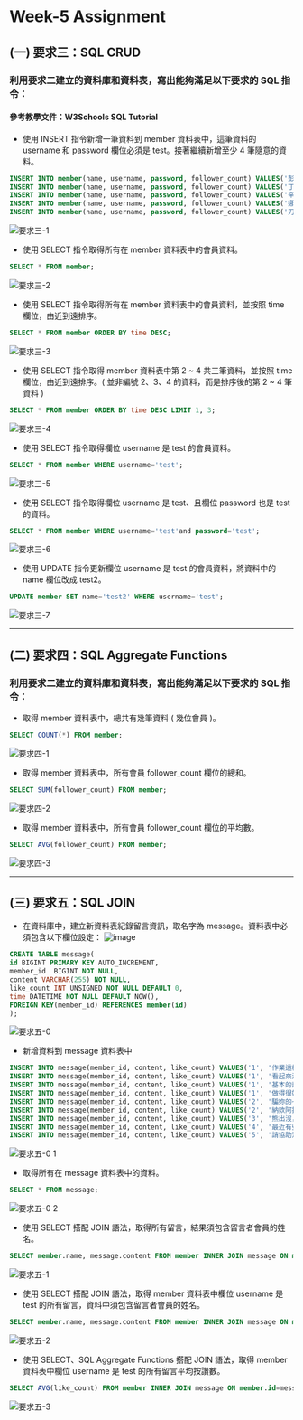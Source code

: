 # Week-5 Assignment
## (一) 要求三：SQL CRUD
### 利⽤要求⼆建立的資料庫和資料表，寫出能夠滿⾜以下要求的 SQL 指令：
#### 參考教學文件：W3Schools SQL Tutorial

* 使⽤ INSERT 指令新增⼀筆資料到 member 資料表中，這筆資料的 username 和 password 欄位必須是 test。接著繼續新增⾄少 4 筆隨意的資料。
```SQL
INSERT INTO member(name, username, password, follower_count) VALUES('彭彭老師', 'test', 'test', 114);
INSERT INTO member(name, username, password, follower_count) VALUES('丁滿', 'test2', 'test2', 10);
INSERT INTO member(name, username, password, follower_count) VALUES('辛巴', 'test3', 'test3', 15);
INSERT INTO member(name, username, password, follower_count) VALUES('娜娜', 'test4', 'test4', 20);
INSERT INTO member(name, username, password, follower_count) VALUES('刀疤', 'test5', 'test5', 25);
```
![要求三-1](https://user-images.githubusercontent.com/111441731/196763727-6fd2e1fc-fc5c-42d7-aee7-f86b6d97ffa7.JPG)

* 使⽤ SELECT 指令取得所有在 member 資料表中的會員資料。
```SQL
SELECT * FROM member;
```
![要求三-2](https://user-images.githubusercontent.com/111441731/196764696-60f80e37-f01f-4bfa-adbe-805ab13237e1.JPG)

* 使⽤ SELECT 指令取得所有在 member 資料表中的會員資料，並按照 time 欄位，由近到遠排序。
```SQL
SELECT * FROM member ORDER BY time DESC;
```
![要求三-3](https://user-images.githubusercontent.com/111441731/196765143-8022ed50-f1e6-4410-838c-72e2b3b0c484.JPG)

* 使⽤ SELECT 指令取得 member 資料表中第 2 ~ 4 共三筆資料，並按照 time 欄位，由近到遠排序。( 並非編號 2、3、4 的資料，⽽是排序後的第 2 ~ 4 筆資料 )
```SQL
SELECT * FROM member ORDER BY time DESC LIMIT 1, 3;
```
![要求三-4](https://user-images.githubusercontent.com/111441731/196765343-16b35a05-dd34-466c-95b4-4f750ac2cdad.JPG)

* 使⽤ SELECT 指令取得欄位 username 是 test 的會員資料。
```SQL
SELECT * FROM member WHERE username='test';
```
![要求三-5](https://user-images.githubusercontent.com/111441731/196765494-6353136a-6869-4efe-b1aa-c05eded4b785.JPG)

* 使⽤ SELECT 指令取得欄位 username 是 test、且欄位 password 也是 test 的資料。
```SQL
SELECT * FROM member WHERE username='test'and password='test';
```
![要求三-6](https://user-images.githubusercontent.com/111441731/196765657-c7c6db74-0869-4605-95fc-ce056bc68258.JPG)

* 使⽤ UPDATE 指令更新欄位 username 是 test 的會員資料，將資料中的 name 欄位改成 test2。
```SQL
UPDATE member SET name='test2' WHERE username='test';
```
![要求三-7](https://user-images.githubusercontent.com/111441731/196765866-9662ff58-d2d5-4254-828f-b443e1c30620.JPG)

---
## (二) 要求四：SQL Aggregate Functions
### 利⽤要求⼆建立的資料庫和資料表，寫出能夠滿⾜以下要求的 SQL 指令：

* 取得 member 資料表中，總共有幾筆資料 ( 幾位會員 )。
```SQL
SELECT COUNT(*) FROM member;
```
![要求四-1](https://user-images.githubusercontent.com/111441731/196766101-f2040701-2b4f-4a22-9746-25bbf6b7ad21.JPG)

* 取得 member 資料表中，所有會員 follower_count 欄位的總和。
```SQL
SELECT SUM(follower_count) FROM member;
```
![要求四-2](https://user-images.githubusercontent.com/111441731/196766176-017374dd-39c5-4de0-a38f-fe17a7ea2893.JPG)

* 取得 member 資料表中，所有會員 follower_count 欄位的平均數。
```SQL
SELECT AVG(follower_count) FROM member;
```
![要求四-3](https://user-images.githubusercontent.com/111441731/196766268-aea479d9-ac20-4d1b-bcc1-a47573a157a9.JPG)

---
## (三) 要求五：SQL JOIN
* 在資料庫中，建立新資料表紀錄留⾔資訊，取名字為 message。資料表中必須包含以下欄位設定：
![image](https://user-images.githubusercontent.com/111441731/196766442-c54105c5-9bd7-4872-b3fe-4fc97ee0f7d2.png)
```SQL
CREATE TABLE message(
id BIGINT PRIMARY KEY AUTO_INCREMENT,
member_id  BIGINT NOT NULL,
content VARCHAR(255) NOT NULL,
like_count INT UNSIGNED NOT NULL DEFAULT 0,
time DATETIME NOT NULL DEFAULT NOW(),
FOREIGN KEY(member_id) REFERENCES member(id)
);
```
![要求五-0](https://user-images.githubusercontent.com/111441731/196766754-0b53dfb0-84ee-40f9-9ac7-f09b5fa07096.JPG)

* 新增資料到 message 資料表中
```SQL
INSERT INTO message(member_id, content, like_count) VALUES('1', '作業這樣就可以了', 100);
INSERT INTO message(member_id, content, like_count) VALUES('1', '看起來沒什麼問題哦，很不錯呀', 150);
INSERT INTO message(member_id, content, like_count) VALUES('1', '基本的部份沒問題，這樣就可以了', 120);
INSERT INTO message(member_id, content, like_count) VALUES('1', '做得很好呀，我沒有其他問題', 150);
INSERT INTO message(member_id, content, like_count) VALUES('2', '騙妳的~', 200);
INSERT INTO message(member_id, content, like_count) VALUES('2', '納欸阿捏', 180);
INSERT INTO message(member_id, content, like_count) VALUES('3', '熊出沒，小心！', 180);
INSERT INTO message(member_id, content, like_count) VALUES('4', '最近有些村民養的雞被狐狸吃了', 300);
INSERT INTO message(member_id, content, like_count) VALUES('5', '請協助清除城鎮周圍的史萊姆', 165);
```
![要求五-0 1](https://user-images.githubusercontent.com/111441731/196766780-55abd910-6d8b-4547-99e0-0ddab43433b8.JPG)

* 取得所有在 message 資料表中的資料。
```SQL
SELECT * FROM message;
```
![要求五-0 2](https://user-images.githubusercontent.com/111441731/196766799-222e7670-dc92-4b92-adb9-d334c731086f.JPG)

* 使⽤ SELECT 搭配 JOIN 語法，取得所有留⾔，結果須包含留⾔者會員的姓名。
```SQL
SELECT member.name, message.content FROM member INNER JOIN message ON member.id=message.member_id;
```
![要求五-1](https://user-images.githubusercontent.com/111441731/196767700-7c0e7904-3076-422d-a93c-be3dfaee017e.JPG)

* 使⽤ SELECT 搭配 JOIN 語法，取得 member 資料表中欄位 username 是 test 的所有留⾔，資料中須包含留⾔者會員的姓名。
```SQL
SELECT member.name, message.content FROM member INNER JOIN message ON member.id=message.member_id WHERE username='test';
```
![要求五-2](https://user-images.githubusercontent.com/111441731/196767925-53c1bef5-b3a1-4678-88d9-60980008f355.JPG)

* 使⽤ SELECT、SQL Aggregate Functions 搭配 JOIN 語法，取得 member 資料表中欄位 username 是 test 的所有留⾔平均按讚數。
```SQL
SELECT AVG(like_count) FROM member INNER JOIN message ON member.id=message.member_id WHERE username='test';
```
![要求五-3](https://user-images.githubusercontent.com/111441731/196768142-e583ee0c-e341-4b1a-b748-a76408915f28.JPG)
